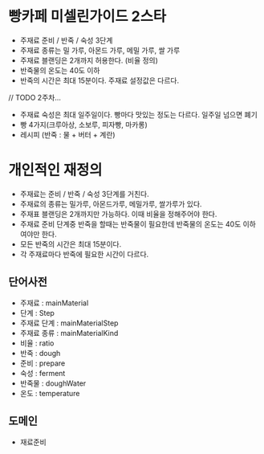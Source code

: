 # 빵카페  미셀린가이드 2스타

- 주재료 준비 / 반죽  / 숙성  3단계
- 주재료 종류는 밀 가루, 아몬드 가루, 메밀 가루, 쌀 가루
- 주재료 블랜딩은 2개까지 허용한다. (비율 정의)
- 반죽물의 온도는 40도 이하
- 반죽의 시간은 최대 15분이다. 주재료 설정값은 다르다.


// TODO 2주차...
- 주재료 숙성은 최대 일주일이다. 빵마다 맛있는 정도는 다르다. 일주일 넘으면 폐기
- 빵 4가지(크루아상, 소보루, 피자빵, 마카롱)
- 레시피 (반죽 : 물 + 버터 + 계란)


# 개인적인 재정의

- 주재료는 준비 / 반죽 / 숙성 3단계를 거친다.
- 주재료의 종류는 밀가루, 아몬드가루, 메밀가루, 쌀가루가 있다.
- 주재표 블랜딩은 2개까지만 가능하다. 이때 비율을 정해주어야 한다.
- 주재료 준비 단계중 반죽을 할때는 반죽물이 필요한데 반죽물의 온도는 40도 이하여야만 한다.
- 모든 반죽의 시간은 최대 15분이다.
- 각 주재료마다 반죽에 필요한 시간이 다르다.

## 단어사전

- 주재료 : mainMaterial
- 단계 :  Step
- 주재료 단계 : mainMaterialStep
- 주재료 종류 : mainMaterialKind
- 비율 : ratio
- 반죽 : dough
- 준비 : prepare
- 숙성 : ferment
- 반죽물 : doughWater
- 온도 : temperature

## 도메인

- 재료준비
